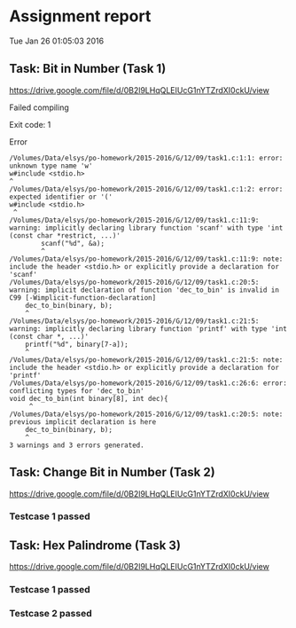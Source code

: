 # Assignment report
Tue Jan 26 01:05:03 2016
## Task: Bit in Number (Task 1)
https://drive.google.com/file/d/0B2l9LHqQLEIUcG1nYTZrdXI0ckU/view

Failed compiling

Exit code: 1

Error
```
/Volumes/Data/elsys/po-homework/2015-2016/G/12/09/task1.c:1:1: error: unknown type name 'w'
w#include <stdio.h>
^
/Volumes/Data/elsys/po-homework/2015-2016/G/12/09/task1.c:1:2: error: expected identifier or '('
w#include <stdio.h>
 ^
/Volumes/Data/elsys/po-homework/2015-2016/G/12/09/task1.c:11:9: warning: implicitly declaring library function 'scanf' with type 'int (const char *restrict, ...)'
        scanf("%d", &a);
        ^
/Volumes/Data/elsys/po-homework/2015-2016/G/12/09/task1.c:11:9: note: include the header <stdio.h> or explicitly provide a declaration for 'scanf'
/Volumes/Data/elsys/po-homework/2015-2016/G/12/09/task1.c:20:5: warning: implicit declaration of function 'dec_to_bin' is invalid in C99 [-Wimplicit-function-declaration]
    dec_to_bin(binary, b);
    ^
/Volumes/Data/elsys/po-homework/2015-2016/G/12/09/task1.c:21:5: warning: implicitly declaring library function 'printf' with type 'int (const char *, ...)'
    printf("%d", binary[7-a]);
    ^
/Volumes/Data/elsys/po-homework/2015-2016/G/12/09/task1.c:21:5: note: include the header <stdio.h> or explicitly provide a declaration for 'printf'
/Volumes/Data/elsys/po-homework/2015-2016/G/12/09/task1.c:26:6: error: conflicting types for 'dec_to_bin'
void dec_to_bin(int binary[8], int dec){
     ^
/Volumes/Data/elsys/po-homework/2015-2016/G/12/09/task1.c:20:5: note: previous implicit declaration is here
    dec_to_bin(binary, b);
    ^
3 warnings and 3 errors generated.

```


## Task: Change Bit in Number (Task 2)
https://drive.google.com/file/d/0B2l9LHqQLEIUcG1nYTZrdXI0ckU/view

### Testcase 1 passed
## Task: Hex Palindrome (Task 3)
https://drive.google.com/file/d/0B2l9LHqQLEIUcG1nYTZrdXI0ckU/view

### Testcase 1 passed
### Testcase 2 passed
